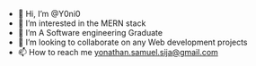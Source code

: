 - 👋 Hi, I’m @Y0ni0
- 👀 I’m interested in the MERN stack
- 🌱 I’m A Software engineering Graduate
- 💞️ I’m looking to collaborate on any Web development projects
- 📫 How to reach me yonathan.samuel.sija@gmail.com

<!---
Y0ni0/Y0ni0 is a ✨ special ✨ repository because its `README.md` (this file) appears on your GitHub profile.
You can click the Preview link to take a look at your changes.
--->

